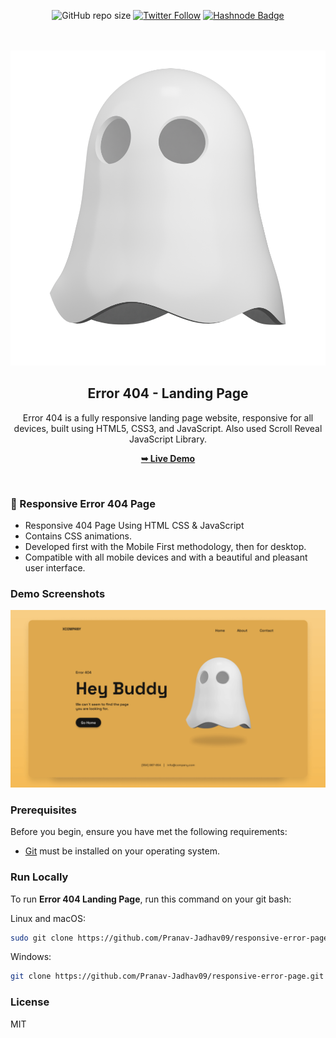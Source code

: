 <div align="center">

![GitHub repo size](https://img.shields.io/github/repo-size/Pranav-Jadhav09/responsive-error-page)
[![Twitter Follow](https://img.shields.io/twitter/follow/Pranav_Jadhav09?style=social)](https://twitter.com/Pranav_Jadhav09)
[![Hashnode Badge](https://img.shields.io/badge/Read_Blog-2962FF?style=social&logo=hashnode&logoColor=blue)](https://thejrpranav09.hashnode.dev/building-an-engaging-facebook-landing-page-a-web-development-odyssey)

<br />
<br />

 <img src="./assets/images/ghost-img.png">

<h2 align="center">Error 404 - Landing Page</h2>
Error 404 is a fully responsive landing page website, responsive for all devices, built using HTML5, CSS3, and JavaScript. Also used Scroll Reveal JavaScript Library.

<a href="https://pranav-jadhav09.github.io/responsive-error-page/"><strong>➥ Live Demo</strong></a>

</div>

<br />

### 👻 Responsive Error 404 Page

- Responsive 404 Page Using HTML CSS & JavaScript
- Contains CSS animations.
- Developed first with the Mobile First methodology, then for desktop.
- Compatible with all mobile devices and with a beautiful and pleasant user interface.

### Demo Screenshots

![Landing Page Demo Screen](./assets/images/desktop.png "Demo Screen")

### Prerequisites

Before you begin, ensure you have met the following requirements:

- [Git](https://git-scm.com/downloads "Download Git") must be installed on your operating system.

### Run Locally

To run **Error 404 Landing Page**, run this command on your git bash:

Linux and macOS:

```bash
sudo git clone https://github.com/Pranav-Jadhav09/responsive-error-page.git
```

Windows:

```bash
git clone https://github.com/Pranav-Jadhav09/responsive-error-page.git
```

### License

MIT
